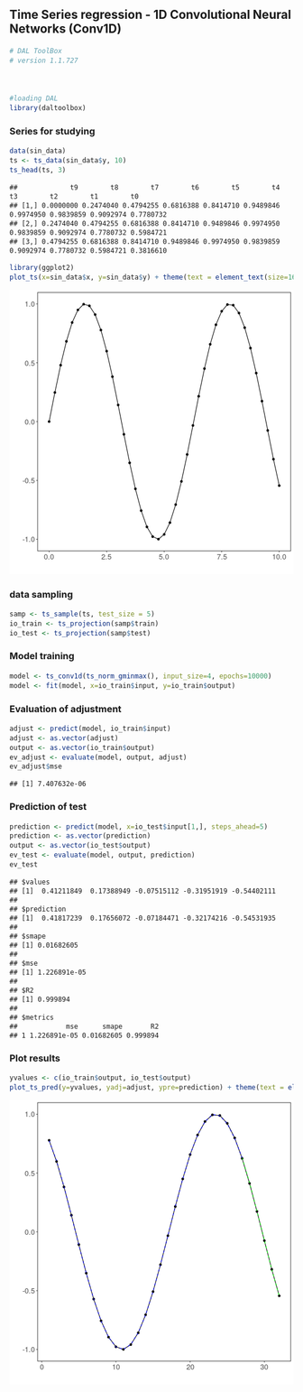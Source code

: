 ## Time Series regression - 1D Convolutional Neural Networks (Conv1D)


```r
# DAL ToolBox
# version 1.1.727



#loading DAL
library(daltoolbox)
```

### Series for studying


```r
data(sin_data)
ts <- ts_data(sin_data$y, 10)
ts_head(ts, 3)
```

```
##             t9        t8        t7        t6        t5        t4        t3        t2        t1        t0
## [1,] 0.0000000 0.2474040 0.4794255 0.6816388 0.8414710 0.9489846 0.9974950 0.9839859 0.9092974 0.7780732
## [2,] 0.2474040 0.4794255 0.6816388 0.8414710 0.9489846 0.9974950 0.9839859 0.9092974 0.7780732 0.5984721
## [3,] 0.4794255 0.6816388 0.8414710 0.9489846 0.9974950 0.9839859 0.9092974 0.7780732 0.5984721 0.3816610
```


```r
library(ggplot2)
plot_ts(x=sin_data$x, y=sin_data$y) + theme(text = element_text(size=16))
```

![plot of chunk unnamed-chunk-3](fig/ts_conv1d/unnamed-chunk-3-1.png)

### data sampling


```r
samp <- ts_sample(ts, test_size = 5)
io_train <- ts_projection(samp$train)
io_test <- ts_projection(samp$test)
```

### Model training


```r
model <- ts_conv1d(ts_norm_gminmax(), input_size=4, epochs=10000)
model <- fit(model, x=io_train$input, y=io_train$output)
```

### Evaluation of adjustment


```r
adjust <- predict(model, io_train$input)
adjust <- as.vector(adjust)
output <- as.vector(io_train$output)
ev_adjust <- evaluate(model, output, adjust)
ev_adjust$mse
```

```
## [1] 7.407632e-06
```

### Prediction of test


```r
prediction <- predict(model, x=io_test$input[1,], steps_ahead=5)
prediction <- as.vector(prediction)
output <- as.vector(io_test$output)
ev_test <- evaluate(model, output, prediction)
ev_test
```

```
## $values
## [1]  0.41211849  0.17388949 -0.07515112 -0.31951919 -0.54402111
## 
## $prediction
## [1]  0.41817239  0.17656072 -0.07184471 -0.32174216 -0.54531935
## 
## $smape
## [1] 0.01682605
## 
## $mse
## [1] 1.226891e-05
## 
## $R2
## [1] 0.999894
## 
## $metrics
##            mse      smape       R2
## 1 1.226891e-05 0.01682605 0.999894
```

### Plot results


```r
yvalues <- c(io_train$output, io_test$output)
plot_ts_pred(y=yvalues, yadj=adjust, ypre=prediction) + theme(text = element_text(size=16))
```

![plot of chunk unnamed-chunk-8](fig/ts_conv1d/unnamed-chunk-8-1.png)

